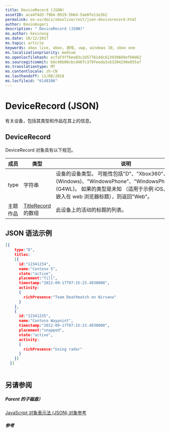 ```yaml
---
title: DeviceRecord (JSON)
assetID: aca4f4d3-f9b4-8919-5b6d-5ae0fe11e162
permalink: en-us/docs/xboxlive/rest/json-devicerecord.html
author: KevinAsgari
description: " DeviceRecord (JSON)"
ms.author: kevinasg
ms.date: 10/12/2017
ms.topic: article
keywords: xbox live, xbox, 游戏, uwp, windows 10, xbox one
ms.localizationpriority: medium
ms.openlocfilehash: ecfaf3ff6ee83c2d577614dc613939669ef60d62
ms.sourcegitcommit: bdc40b08cbcd46fc379feeda3c63204290e055af
ms.translationtype: MT
ms.contentlocale: zh-CN
ms.lasthandoff: 11/08/2018
ms.locfileid: "6148106"
---
```

# <a name="devicerecord-json"></a>DeviceRecord (JSON)
有关设备，包括其类型和作品在其上的信息。 
<a id="ID4EN"></a>

 
## <a name="devicerecord"></a>DeviceRecord
 
DeviceRecord 对象具有以下规范。
 
| 成员| 类型| 说明| 
| --- | --- | --- | 
| type| 字符串| 设备的设备类型。 可能性包括"D"、"Xbox360"、"MoLIVE"(Windows)、"WindowsPhone"、"WindowsPhone7"和"PC"(G4WL)。 如果的类型是未知 （适用于示例 iOS、 Android 或嵌入在 web 浏览器标题），则返回"Web"。| 
| 主题作品| [TitleRecord](json-titlerecord.md)的数组| 此设备上的活动的标题的列表。| 
  
<a id="ID4EWB"></a>

 
## <a name="sample-json-syntax"></a>JSON 语法示例
 

```json
[{
    type:"D",
    titles:
    [{
      id:"12341234",
      name:"Contoso 5",
      state:"active",
      placement:"fill",
      timestamp:"2012-09-17T07:15:23.4930000",
      activity:
      {
        richPresence:"Team Deathmatch on Nirvana"
      }
    },
    {
      id:"12341235",
      name:"Contoso Waypoint",
      timestamp:"2012-09-17T07:15:23.4930000",
      placement:"snapped",
      state:"active",
      activity:
      {
        richPresence:"Using radar"
      }
    }]
  }]
    
```

  
<a id="ID4E6B"></a>

 
## <a name="see-also"></a>另请参阅
 
<a id="ID4EBC"></a>

 
##### <a name="parent"></a>Parent 的子磁盘） 

[JavaScript 对象表示法 (JSON) 对象参考](atoc-xboxlivews-reference-json.md)

  
<a id="ID4ENC"></a>

 
##### <a name="reference"></a>参考   